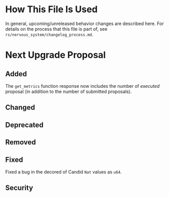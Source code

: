 # How This File Is Used

In general, upcoming/unreleased behavior changes are described here. For details
on the process that this file is part of, see
`rs/nervous_system/changelog_process.md`.


# Next Upgrade Proposal

## Added

The `get_metrics` function response now includes the number of *executed* proposal (in addition
to the number of submitted proposals).

## Changed

## Deprecated

## Removed

## Fixed

Fixed a bug in the decored of Candid `Nat` values as `u64`.

## Security
